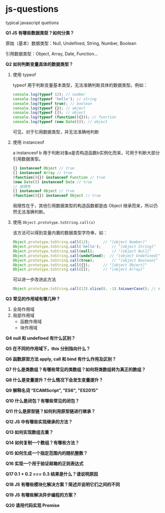# js-questions
typical javascript quetions



**Q1 JS 有哪些数据类型？如何分类？**

原始（基本）数据类型：Null, Undefined, String, Number, Boolean

引用数据类型：Object, Array, Date, Function...



**Q2** **如何判断变量具体的数据类型？**

1. 使用 typeof

   typeof 用于判断变量基本类型，无法准确判断具体的数据类型。例如：

   ```js
   console.log(typeof 12); // number
   console.log(typeof 'hello'); // string
   console.log(typeof true); // boolean
   console.log(typeof {}); // object
   console.log(typeof []); // object
   console.log(typeof (function(){})); // function
   console.log(typeof (new Date())); // object
   ```

   可见，对于引用数据类型，并无法准确地判断

2. 使用 instanceof

   a instanceof b 用于判断对象a是否构造函数b实例化而来，可用于判断大部分引用数据类型。

   ```js
   {} instanceof Object // true
   [] instanceof Array // true
   (function(){}) instanceof Function // true
   (new Date()) instanceof Date // true
   // 局限性
   [] instanceof Object // true
   (function(){}) instanceof Object // true
   ```

   局限性在于，其他引用数据类型的构造函数都是由 Object 继承而来，所以仍然无法准确判断。

3. 使用 `Object.prototype.toString.call(x)`

   该方法可以得到变量内置的数据类型字符串，如：

   ```js
   Object.prototype.toString.call(12); 		// "[object Number]"
   Object.prototype.toString.call('hello'); 	// "[object String]"
   Object.prototype.toString.call(null); 		// "[object Null]"
   Object.prototype.toString.call(undefined);  // "[object Undefined]"
   Object.prototype.toString.call(true);  		// "[object Boolean]"
   Object.prototype.toString.call({}); 		// "[object Object]"
   Object.prototype.toString.call([]); 		// "[object Array]"
   ```

   可以进一步改进此方法

   ```js
   Object.prototype.toString.call(12).slice(8, -1).toLowerCase(); // number
   ```





**Q3** **常见的作用域有哪几种？**

1. 全局作用域
2. 局部作用域
   * 函数作用域
   * 块作用域



**Q4** **null 和 undefined 有什么区别？**



**Q5 在不同的作用域下，this 分别指向什么？**



**Q6 函数原型方法 apply, call 和 bind 有什么作用及区别？**



**Q7 什么是类数组？有哪些常见的类数组？如何将类数组转为真正的数组？**



**Q8 什么是变量提升？什么情况下会发生变量提升？**



**Q9 解释名词 “ECAMScript”, "ES6", "ES2015"**



**Q10 什么是闭包？有哪些常见的闭包？**



**Q11 什么是原型链？如何利用原型链进行继承？**



**Q12 JS 中有哪些实现继承的方法？**



**Q13 如何实现数组去重？**



**Q14 如何复制一个数组？有哪些方法？**



**Q15 如何生成一个指定范围内的随机整数？**



**Q16 实现一个用于验证邮箱的正则表达式**



**Q17 0.1 + 0.2 === 0.3 结果是什么？请说明原因**



**Q18 JS 有哪些模块化解决方案？简述并说明它们之间的不同**



**Q19 JS 有哪些解决异步编程的方案？**



**Q20 请用代码实现 Promise**

